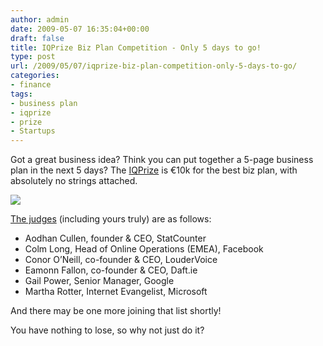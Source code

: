 ```yaml
---
author: admin
date: 2009-05-07 16:35:04+00:00
draft: false
title: IQPrize Biz Plan Competition - Only 5 days to go!
type: post
url: /2009/05/07/iqprize-biz-plan-competition-only-5-days-to-go/
categories:
- finance
tags:
- business plan
- iqprize
- prize
- Startups
---
```


Got a great business idea? Think you can put together a 5-page business plan in the next 5 days? The [IQPrize](http://www.iqprize.ie/) is €10k for the best biz plan, with absolutely no strings attached.


[![](http://www.web2ireland.org/wp-content/uploads/2009/03/iqprize.jpg)
](http://www.iqprize.ie/)



[The judges](http://www.independent.ie/business/technology/internet-heavyweights-and-local-heroes-line-up-behind-prize-for-best-internet-startup-1732258.html) (including yours truly) are as follows:



* Aodhan Cullen, founder & CEO, StatCounter
* Colm Long, Head of Online Operations (EMEA), Facebook
* Conor O’Neill, co-founder & CEO, LouderVoice
* Eamonn Fallon, co-founder & CEO, Daft.ie
* Gail Power, Senior Manager, Google
* Martha Rotter, Internet Evangelist, Microsoft

And there may be one more joining that list shortly!

You have nothing to lose, so why not just do it?
